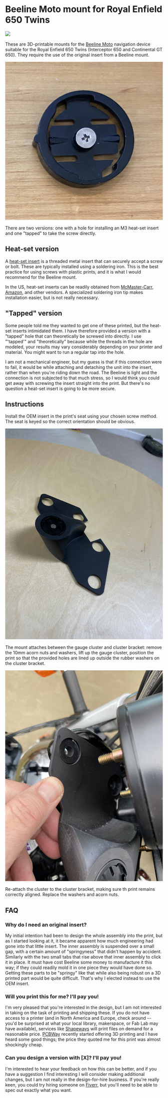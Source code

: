 # Beeline Moto mount for Royal Enfield 650 Twins
![](/assets/images/in-site.JPG)

These are 3D-printable mounts for the [Beeline Moto](https://global.beeline.co/) navigation device suitable for the Royal Enfield 650 Twins (Interceptor 650 and Continental GT 650). They require the use of the original insert from a Beeline mount.

![OEM Beeline insert](/assets/images/insert.JPG)

There are two versions: one with a hole for installing an M3 heat-set insert and one "tapped" to take the screw directly. 

## Heat-set version
A [heat-set insert](https://hackaday.com/2019/02/28/threading-3d-printed-parts-how-to-use-heat-set-inserts/) is a threaded metal insert that can securely accept a screw or bolt. These are typically installed using a soldering iron. This is the best practice for using screws with plastic prints, and it is what I would recommend for the Beeline mount.

In the US, heat-set inserts can be readily obtained from [McMaster-Carr](https://www.mcmaster.com/heat-set-inserts/), [Amazon](https://www.amazon.com/s?rh=n%3A17290526011&brr=1&rd=1), and other vendors. A specialized soldering iron tip makes installation easier, but is not really necessary. 

## "Tapped" version
Some people told me they wanted to get one of these printed, but the heat-set inserts intimidated them. I have therefore provided a version with a "tapped" hole that can theoretically be screwed into directly. I use "'tapped'" and "theoretically" because while the threads in the hole are modeled, your results may vary considerably depending on your printer and material. You might want to run a regular tap into the hole.

I am not a mechanical engineer, but my guess is that if this connection were to fail, it would be while attaching and detaching the unit into the insert, rather than when you're riding down the road. The Beeline is light and the connection is not subjected to that much stress, so I would think you could get away with screwing the insert straight into the print. But there's no question a heat-set insert is going to be more secure.

## Instructions
Install the OEM insert in the print's seat using your chosen screw method. The seat is keyed so the correct orientation should be obvious. 

![Print with insert](/assets/images/print.JPG)

The mount attaches between the gauge cluster and cluster bracket: remove the 10mm acorn nuts and washers, lift up the gauge cluster, position the print so that the provided holes are lined up outside the rubber washers on the cluster bracket.

![Print alighted with rubber washers](/assets/images/washers.JPG)

Re-attach the cluster to the cluster bracket, making sure th print remains correctly aligned. Replace the washers and acorn nuts. 

## FAQ

### Why do I need an original insert?
My initial intention had been to design the whole assembly into the print, but as I started looking at it, it became apparent how much engineering had gone into that little insert. The inner assembly is suspended over a small gap, with a certain amount of "springyness" that didn't happen by accident. Similarly with the two small tabs that rise above that inner assembly to click it in place. It must have cost Beeline some money to manufacture it this way; if they could readily mold it in one piece they would have done so. Getting these parts to be "springy" like that while also being robust on a 3D printed part would be quite difficult. That's why I elected instead to use the OEM insert. 

### Will you print this for me? I'll pay you!
I'm very pleased that you're interested in the design, but I am not interested in taking on the task of printing and shipping these. If you do not have access to a printer (and in North America and Europe, check around -- you'd be surprised at what your local library, makerspace, or Fab Lab may have available), services like [Shapeways](https://www.shapeways.com/) will print files on demand for a reasonable price. [PCBWay](https://www.pcbway.com/rapid-prototyping/manufacture/) recently started offering 3D printing and I have heard some good things; the price they quoted me for this print was almost shockingly cheap. 

### Can you design a version with [X]? I'll pay you!
I'm interested to hear your feedback on how this can be better, and if you have a suggestion I find interesting I will consider making additional changes, but I am not really in the design-for-hire business. If you're really keen, you could try hiring someone on [Fiverr](https://www.fiverr.com/search/gigs?query=CAD), but you'll need to be able to spec out exactly what you want.
